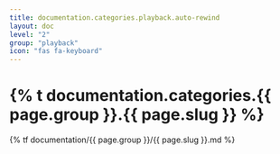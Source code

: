 ```yaml
---
title: documentation.categories.playback.auto-rewind
layout: doc
level: "2"
group: "playback"
icon: "fas fa-keyboard"
---
```


# {% t documentation.categories.{{ page.group }}.{{ page.slug }} %}

{% tf documentation/{{ page.group }}/{{ page.slug }}.md %}
